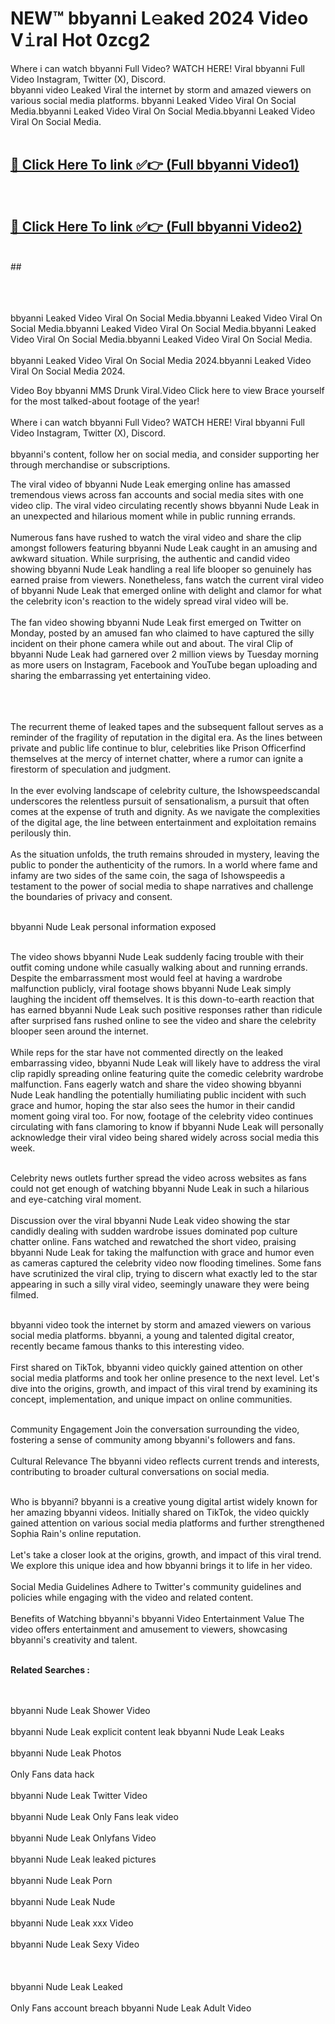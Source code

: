 
# NEW™ bbyanni L𝚎aked 2024 Video V𝚒ral Hot 0zcg2

Where i can watch bbyanni Full Video? WATCH HERE! Viral bbyanni Full Video Instagram, Twitter (X), Discord. <br>
bbyanni video Leaked Viral the internet by storm and amazed viewers on various social media platforms. bbyanni Leaked Video Viral On Social Media.bbyanni Leaked Video Viral On Social Media.bbyanni Leaked Video Viral On Social Media.<br>
 <br>

##  <a href="hhttps://clipsfans.site?title=bbyanni&ref=git">🔴 Click Here To link ✅👉 (Full bbyanni Video1)</a><br>
  <br>

##  <a href="https://clipsfans.site?title=bbyanni&ref=git">🔴 Click Here To link ✅👉 (Full bbyanni Video2)</a><br>
  <br>
  ##


  <br>

  <br>

<br><br>
bbyanni Leaked Video Viral On Social Media.bbyanni Leaked Video Viral On Social Media.bbyanni Leaked Video Viral On Social Media.bbyanni Leaked Video Viral On Social Media.bbyanni Leaked Video Viral On Social Media.
<br><br>
bbyanni Leaked Video Viral On Social Media 2024.bbyanni Leaked Video Viral On Social Media 2024.


Video Boy bbyanni MMS Drunk Viral.Video Click here to view Brace yourself for the most talked-about footage of the year!
<br><br>
Where i can watch bbyanni Full Video? WATCH HERE! Viral bbyanni Full Video Instagram, Twitter (X), Discord.
<br><br>
bbyanni's content, follow her on social media, and consider supporting her through merchandise or subscriptions.


The viral video of bbyanni Nude Leak emerging online has amassed tremendous views across fan accounts and social media sites with one video clip. The viral video circulating recently shows bbyanni Nude Leak in an unexpected and hilarious moment while in public running errands.
<br><br>
Numerous fans have rushed to watch the viral video and share the clip amongst followers featuring bbyanni Nude Leak caught in an amusing and awkward situation. While surprising, the authentic and candid video showing bbyanni Nude Leak handling a real life blooper so genuinely has earned praise from viewers. Nonetheless, fans watch the current viral video of bbyanni Nude Leak that emerged online with delight and clamor for what the celebrity icon's reaction to the widely spread viral video will be.
<br><br>
The fan video showing bbyanni Nude Leak first emerged on Twitter on Monday, posted by an amused fan who claimed to have captured the silly incident on their phone camera while out and about. The viral Clip of bbyanni Nude Leak had garnered over 2 million views by Tuesday morning as more users on Instagram, Facebook and YouTube began uploading and sharing the embarrassing yet entertaining video.
<br><br>


<br><br>
The recurrent theme of leaked tapes and the subsequent fallout serves as a reminder of the fragility of reputation in the digital era. As the lines between private and public life continue to blur, celebrities like Prison Officerfind themselves at the mercy of internet chatter, where a rumor can ignite a firestorm of speculation and judgment.
<br><br>
In the ever evolving landscape of celebrity culture, the Ishowspeedscandal underscores the relentless pursuit of sensationalism, a pursuit that often comes at the expense of truth and dignity. As we navigate the complexities of the digital age, the line between entertainment and exploitation remains perilously thin.
<br><br>
As the situation unfolds, the truth remains shrouded in mystery, leaving the public to ponder the authenticity of the rumors. In a world where fame and infamy are two sides of the same coin, the saga of Ishowspeedis a testament to the power of social media to shape narratives and challenge the boundaries of privacy and consent.
<br><br>





bbyanni Nude Leak personal information exposed
<br><br>



The video shows bbyanni Nude Leak suddenly facing trouble with their outfit coming undone while casually walking about and running errands. Despite the embarrassment most would feel at having a wardrobe malfunction publicly, viral footage shows bbyanni Nude Leak simply laughing the incident off themselves. It is this down-to-earth reaction that has earned bbyanni Nude Leak such positive responses rather than ridicule after surprised fans rushed online to see the video and share the celebrity blooper seen around the internet.
<br><br>
While reps for the star have not commented directly on the leaked embarrassing video, bbyanni Nude Leak will likely have to address the viral clip rapidly spreading online featuring quite the comedic celebrity wardrobe malfunction. Fans eagerly watch and share the video showing bbyanni Nude Leak handling the potentially humiliating public incident with such grace and humor, hoping the star also sees the humor in their candid moment going viral too. For now, footage of the celebrity video continues circulating with fans clamoring to know if bbyanni Nude Leak will personally acknowledge their viral video being shared widely across social media this week.
<br><br>

Celebrity news outlets further spread the video across websites as fans could not get enough of watching bbyanni Nude Leak in such a hilarious and eye-catching viral moment.
<br><br>
Discussion over the viral bbyanni Nude Leak video showing the star candidly dealing with sudden wardrobe issues dominated pop culture chatter online. Fans watched and rewatched the short video, praising bbyanni Nude Leak for taking the malfunction with grace and humor even as cameras captured the celebrity video now flooding timelines. Some fans have scrutinized the viral clip, trying to discern what exactly led to the star appearing in such a silly viral video, seemingly unaware they were being filmed.
<br><br>


bbyanni video took the internet by storm and amazed viewers on various social media platforms. bbyanni, a young and talented digital creator, recently became famous thanks to this interesting video.
<br><br>
First shared on TikTok, bbyanni video quickly gained attention on other social media platforms and took her online presence to the next level. Let's dive into the origins, growth, and impact of this viral trend by examining its concept, implementation, and unique impact on online communities.
<br><br>

Community Engagement Join the conversation surrounding the video, fostering a sense of community among bbyanni's followers and fans.
<br><br>
Cultural Relevance The bbyanni video reflects current trends and interests, contributing to broader cultural conversations on social media.
<br><br>




Who is bbyanni? bbyanni is a creative young digital artist widely known for her amazing bbyanni videos. Initially shared on TikTok, the video quickly gained attention on various social media platforms and further strengthened Sophia Rain's online reputation.
<br><br>
Let's take a closer look at the origins, growth, and impact of this viral trend. We explore this unique idea and how bbyanni brings it to life in her video.
<br><br>
Social Media Guidelines Adhere to Twitter's community guidelines and policies while engaging with the video and related content.
<br><br>
Benefits of Watching bbyanni's bbyanni Video Entertainment Value The video offers entertainment and amusement to viewers, showcasing bbyanni's creativity and talent.
<br><br>




<strong>Related Searches :</strong>

<br><br>
bbyanni Nude Leak Shower Video
<br><br>
bbyanni Nude Leak explicit content leak
bbyanni Nude Leak Leaks
<br><br>
bbyanni Nude Leak Photos
<br><br>
Only Fans data hack
<br><br>
bbyanni Nude Leak Twitter Video
<br><br>
bbyanni Nude Leak Only Fans leak video
<br><br>
bbyanni Nude Leak Onlyfans Video
<br><br>
bbyanni Nude Leak leaked pictures
<br><br>
bbyanni Nude Leak Porn
<br><br>
bbyanni Nude Leak Nude
<br><br>
bbyanni Nude Leak xxx Video
<br><br>
bbyanni Nude Leak Sexy Video
<br><br>
<br><br>
bbyanni Nude Leak Leaked
<br><br>
Only Fans account breach
bbyanni Nude Leak Adult Video
<br><br>